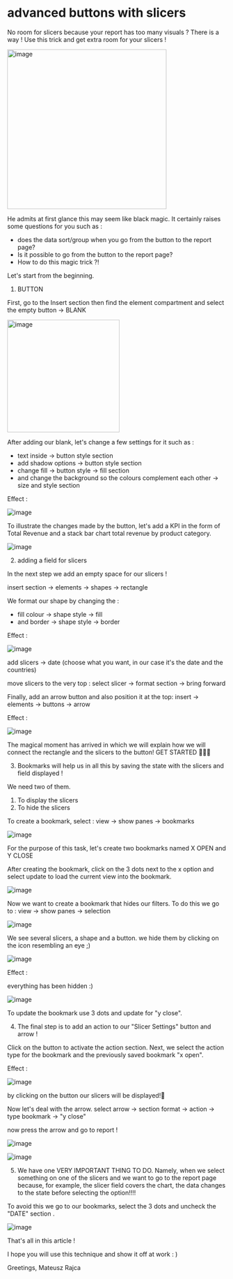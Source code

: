 # advanced buttons with slicers
No room for slicers because your report has too many visuals ? There is a way !
Use this trick and get extra room for your slicers ! 


<img width="366" alt="image" src="https://github.com/RajcaPro/advanced-buttons-with-slicers/assets/175021059/922de6c8-9cbc-4519-8b2a-2ac9a1794af2">


He admits at first glance this may seem like black magic. It certainly raises some questions for you such as :
- does the data sort/group when you go from the button to the report page?
- Is it possible to go from the button to the report page?
- How to do this magic trick ?!

Let's start from the beginning. 

1. BUTTON 

First, go to the Insert section then find the element compartment and select the empty button -> BLANK

<img width="258" alt="image" src="https://github.com/RajcaPro/advanced-buttons-with-slicers/assets/175021059/70910ecb-49ca-4e5b-ae34-0b5600e2f844">

After adding our blank, let's change a few settings for it such as : 
- text inside -> button style section 
- add shadow options -> button style section 
- change fill -> button style -> fill section
- and change the background so the colours complement each other -> size and style section 

Effect :

![image](https://github.com/RajcaPro/advanced-buttons-with-slicers/assets/175021059/d001b8a5-5fa8-4fc2-a378-4be62c7d0caf)


To illustrate the changes made by the button, let's add a KPI in the form of Total Revenue and a stack bar chart total revenue by product category.

![image](https://github.com/RajcaPro/advanced-buttons-with-slicers/assets/175021059/070fc57e-72f6-4dfe-b344-17ef58247476)

2. adding a field for slicers

In the next step we add an empty space for our slicers !

insert section -> elements -> shapes -> rectangle

We format our shape by changing the :

- fill colour -> shape style -> fill
- and border -> shape style -> border

Effect :

![image](https://github.com/RajcaPro/advanced-buttons-with-slicers/assets/175021059/2eb93698-02b1-412c-8e99-00501d4c8de2)

add slicers -> date (choose what you want, in our case it's the date and the countries)

move slicers to the very top : select slicer -> format section -> bring forward

Finally, add an arrow button and also position it at the top: insert -> elements -> buttons -> arrow


Effect :

![image](https://github.com/RajcaPro/advanced-buttons-with-slicers/assets/175021059/f4fee647-92d5-4c3e-a3bb-18b7836bd5f2)

The magical moment has arrived in which we will explain how we will connect the rectangle and the slicers to the button!  GET STARTED 🚀🚀🚀

3. Bookmarks will help us in all this by saving the state with the slicers and field displayed !

We need two of them.
1) To display the slicers 
2) To hide the slicers

To create a bookmark, select : view -> show panes -> bookmarks

![image](https://github.com/RajcaPro/advanced-buttons-with-slicers/assets/175021059/82d8c712-970e-4f83-902d-c0036b2e0b0f)

For the purpose of this task, let's create two bookmarks named X OPEN and Y CLOSE 

After creating the bookmark, click on the 3 dots next to the x option and select update to load the current view into the bookmark.

![image](https://github.com/RajcaPro/advanced-buttons-with-slicers/assets/175021059/5ca42e6b-c411-41e9-852e-25b39b056450)

Now we want to create a bookmark that hides our filters. 
To do this we go to : view -> show panes -> selection

![image](https://github.com/RajcaPro/advanced-buttons-with-slicers/assets/175021059/dedda922-a157-49e0-8567-b6a3edb3da35)

We see several slicers, a shape and a button. we hide them by clicking on the icon resembling an eye ;)


![image](https://github.com/RajcaPro/advanced-buttons-with-slicers/assets/175021059/10b4c85b-28a3-4d5d-9f9b-0f956360ccce)

Effect :

everything has been hidden :) 

![image](https://github.com/RajcaPro/advanced-buttons-with-slicers/assets/175021059/ec7722cd-36b0-4c8d-a3c2-0f58feed8ac6)

To update the bookmark use 3 dots and update for "y close".

4. The final step is to add an action to our "Slicer Settings" button and arrow !

Click on the button to activate the action section.
Next, we select the action type for the bookmark and the previously saved bookmark "x open".

Effect :

![image](https://github.com/RajcaPro/advanced-buttons-with-slicers/assets/175021059/4501e107-39ab-4a2e-a53b-8e6d980484e6)

by clicking on the button our slicers will be displayed!🚀

Now let's deal with the arrow.
select arrow -> section format -> action -> type bookmark -> "y close"

now press the arrow and go to report !

![image](https://github.com/RajcaPro/advanced-buttons-with-slicers/assets/175021059/72a942bf-40cc-416d-a621-0aee85c6d895)


![image](https://github.com/RajcaPro/advanced-buttons-with-slicers/assets/175021059/c5ffdcd7-bbc6-4fdd-8754-c25416f5be3b)


5. We have one VERY IMPORTANT THING TO DO.
Namely, when we select something on one of the slicers and we want to go to the report page because, for example, the slicer field covers the chart, the data changes to the state before selecting the option!!!!


To avoid this we go to our bookmarks, select the 3 dots and uncheck the "DATE" section .

![image](https://github.com/RajcaPro/advanced-buttons-with-slicers/assets/175021059/02886c13-525f-4daa-8fe2-7065e6045338)

That's all in this article ! 

I hope you will use this technique and show it off at work : ) 

Greetings,
Mateusz Rajca





